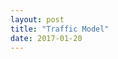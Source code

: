 ```yaml
---
layout: post
title: "Traffic Model"
date: 2017-01-20
---
```

<script src="/js/libraries/p5.js" type="text/javascript"></script>
<script src="/js/libraries/p5.dom.js" type="text/javascript"></script>
<script src="/js/discrete_car_prob.js" type="text/javascript"></script>

<div id="cars" style="display: flex;justify-content: center;"></div><br><br>
